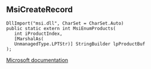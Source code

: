 ## MsiCreateRecord

```
DllImport("msi.dll", CharSet = CharSet.Auto)
public static extern int MsiEnumProducts(
   int iProductIndex,
   [MarshalAs(
   UnmanagedType.LPTStr)] StringBuilder lpProductBuf
);
```

[Microsoft documentation](https://docs.microsoft.com/en-us/windows/win32/api/msi/nf-msi-msicreaterecord)
